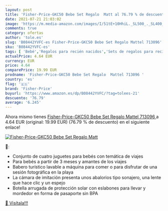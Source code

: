 ```yaml
---
layout: post
title: 'Fisher-Price-GKC50 Bebe Set Regalo  Matt al 76.79 % de descuento'
date: 2021-07-21 21:03:02
image: 'https://m.media-amazon.com/images/I/51tE+10HhiL._SL500_._SL400_.jpg'
comments: true
category: ofertas
author: 'tole.es'
slug: 'B08442YVFC-es Fisher-Price-GKC50 Bebe Set Regalo Mattel 713096'
sku: 'B08442YVFC-es'
tags: [ 'Bebé','Regalos para recién nacidos','Sets de regalos para recién nacidos','bebe','fisher-price', ]
actualPrice: 4.64 EUR
currency: EUR
price: 4.64
comparePrice: 19.99 EUR
prodname: 'Fisher-Price-GKC50 Bebe Set Regalo  Mattel 713096 '
country: 'es'
flag: '🇪🇸'
brand: 'Fisher-Price'
buyurl: 'https://www.amazon.es/dp/B08442YVFC/?tag=tolees-21'
descuento: '76.79'
average: '6.245'
---
```


Ahora mismo tienes [Fisher-Price-GKC50 Bebe Set Regalo  Mattel 713096 ](https://www.amazon.es/dp/B08442YVFC/?tag=tolees-21) a 4.64 EUR (original: 19.99 EUR) (76.79 %  de descuento) en el siguiente enlace!

[![Fisher-Price-GKC50 Bebe Set Regalo  Matt](https://m.media-amazon.com/images/I/51tE+10HhiL._SL500_._SL400_.jpg)](https://www.amazon.es/dp/B08442YVFC/?tag=tolees-21)

🔎:

- Conjunto de cuatro juguetes para bebés con temática de viajes
- Para bebés a partir de 3 meses y amantes de los viajes
- Babero turístico lavable a máquina para comer o para disfrutar de una sesión fotográfica en la playa
- La cámara de imitación presenta unos abalorios tipo sonajero, una lente que hace clic y un espejo
- Botella arrugada de protección solar con eslabones para llevar y mordedor en forma de pasaporte sin BPA

[🛒 Visítala!!!](https://www.amazon.es/dp/B08442YVFC/?tag=tolees-21)
